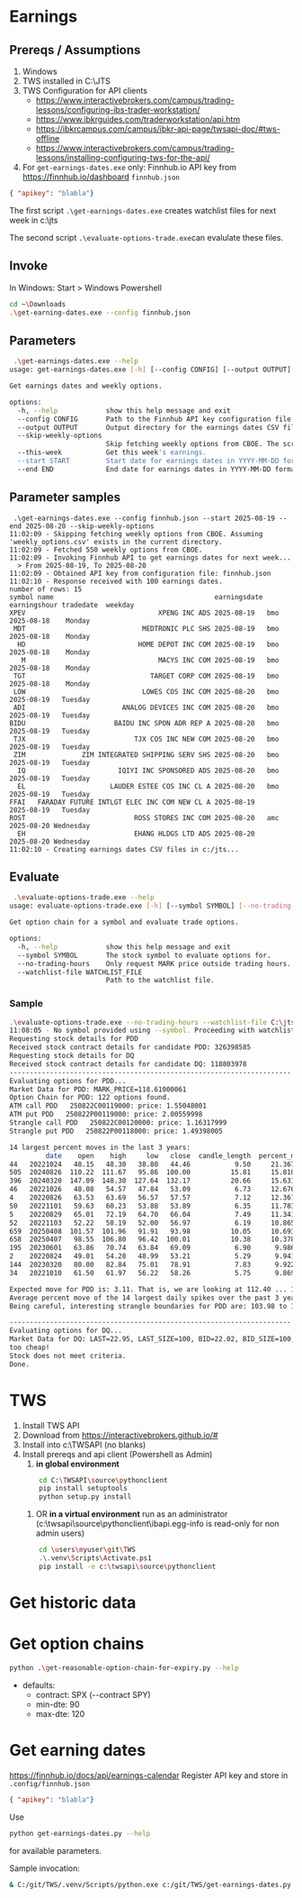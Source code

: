# Earnings
## Prereqs /  Assumptions
1. Windows
1. TWS installed in C:\JTS
1. TWS Configuration for API clients
    - https://www.interactivebrokers.com/campus/trading-lessons/configuring-ibs-trader-workstation/
    - https://www.ibkrguides.com/traderworkstation/api.htm
    - https://ibkrcampus.com/campus/ibkr-api-page/twsapi-doc/#tws-offline 
    - https://www.interactivebrokers.com/campus/trading-lessons/installing-configuring-tws-for-the-api/
1. For `get-earnings-dates.exe` only: Finnhub.io API key from https://finnhub.io/dashboard  `finnhub.json`
```json
{ "apikey": "blabla"}
```

The first script `.\get-earnings-dates.exe` creates watchlist files for next week in c:\jts

The second script `.\evaluate-options-trade.exe`can evalulate these files.

## Invoke
In Windows: Start > Windows Powershell
```bash
cd ~\Downloads
.\get-earning-dates.exe --config finnhub.json
```
## Parameters
```bash
 .\get-earnings-dates.exe --help
usage: get-earnings-dates.exe [-h] [--config CONFIG] [--output OUTPUT] [--skip-weekly-options] [--this-week] [--start START] [--end END]

Get earnings dates and weekly options.

options:
  -h, --help            show this help message and exit
  --config CONFIG       Path to the Finnhub API key configuration file. Default is '.config/finnhub.json'.
  --output OUTPUT       Output directory for the earnings dates CSV files. Default is 'c:/jts'.
  --skip-weekly-options
                        Skip fetching weekly options from CBOE. The script assumes that a file weekly_options.csv exists in the current directory.
  --this-week           Get this week's earnings.
  --start START         Start date for earnings dates in YYYY-MM-DD format. If not provided, the script will use the next Monday's date.
  --end END             End date for earnings dates in YYYY-MM-DD format. If not provided, the script will use the next Friday's date.
```

## Parameter samples

```
 .\get-earnings-dates.exe --config finnhub.json --start 2025-08-19 --end 2025-08-20 --skip-weekly-options
11:02:09 - Skipping fetching weekly options from CBOE. Assuming 'weekly_options.csv' exists in the current directory.
11:02:09 - Fetched 550 weekly options from CBOE.
11:02:09 - Invoking Finnhub API to get earnings dates for next week...
  > From 2025-08-19, To 2025-08-20
11:02:09 - Obtained API key from configuration file: finnhub.json
11:02:10 - Response received with 100 earnings dates.
number of rows: 15
symbol name                                        earningsdate earningshour tradedate  weekday
XPEV                                 XPENG INC ADS 2025-08-19   bmo          2025-08-18    Monday
 MDT                             MEDTRONIC PLC SHS 2025-08-19   bmo          2025-08-18    Monday
  HD                            HOME DEPOT INC COM 2025-08-19   bmo          2025-08-18    Monday
   M                                 MACYS INC COM 2025-08-19   bmo          2025-08-18    Monday
 TGT                               TARGET CORP COM 2025-08-19   bmo          2025-08-18    Monday
 LOW                             LOWES COS INC COM 2025-08-20   bmo          2025-08-19   Tuesday
 ADI                        ANALOG DEVICES INC COM 2025-08-20   bmo          2025-08-19   Tuesday
BIDU                      BAIDU INC SPON ADR REP A 2025-08-20   bmo          2025-08-19   Tuesday
 TJX                           TJX COS INC NEW COM 2025-08-20   bmo          2025-08-19   Tuesday
 ZIM              ZIM INTEGRATED SHIPPING SERV SHS 2025-08-20   bmo          2025-08-19   Tuesday
  IQ                       IQIYI INC SPONSORED ADS 2025-08-20   bmo          2025-08-19   Tuesday
  EL                     LAUDER ESTEE COS INC CL A 2025-08-20   bmo          2025-08-19   Tuesday
FFAI   FARADAY FUTURE INTLGT ELEC INC COM NEW CL A 2025-08-19                2025-08-19   Tuesday
ROST                           ROSS STORES INC COM 2025-08-20   amc          2025-08-20 Wednesday
  EH                           EHANG HLDGS LTD ADS 2025-08-20                2025-08-20 Wednesday
11:02:10 - Creating earnings dates CSV files in c:/jts...
```

## Evaluate
```bash
 .\evaluate-options-trade.exe --help
usage: evaluate-options-trade.exe [-h] [--symbol SYMBOL] [--no-trading-hours] [--watchlist-file WATCHLIST_FILE]

Get option chain for a symbol and evaluate trade options.

options:
  -h, --help            show this help message and exit
  --symbol SYMBOL       The stock symbol to evaluate options for.
  --no-trading-hours    Only request MARK price outside trading hours.
  --watchlist-file WATCHLIST_FILE
                        Path to the watchlist file.
```
### Sample
```bash
.\evaluate-options-trade.exe --no-trading-hours --watchlist-file C:\jts\earnings_sunday.csv
11:08:05 - No symbol provided using --symbol. Proceeding with watchlist file C:\jts\earnings_sunday.csv
Requesting stock details for PDD
Received stock contract details for candidate PDD: 326398585
Requesting stock details for DQ
Received stock contract details for candidate DQ: 118803978
----------------------------------------------------------------------
Evaluating options for PDD...
Market Data for PDD: MARK_PRICE=118.61000061
Option Chain for PDD: 122 options found.
ATM call PDD   250822C00119000: price: 1.55048001
ATM put PDD   250822P00119000: price: 2.00559998
Strangle call PDD   250822C00120000: price: 1.16317999
Strangle put PDD   250822P00118000: price: 1.49398005

14 largest percent moves in the last 3 years:
         date    open    high     low   close  candle_length  percent_move
44   20221024   48.15   48.30   38.80   44.46           9.50     21.367521
505  20240826  110.22  111.67   95.86  100.00          15.81     15.810000
396  20240320  147.09  148.30  127.64  132.17          20.66     15.631384
46   20221026   48.08   54.57   47.84   53.09           6.73     12.676587
4    20220826   63.53   63.69   56.57   57.57           7.12     12.367553
50   20221101   59.63   60.23   53.88   53.89           6.35     11.783262
5    20220829   65.01   72.19   64.70   66.04           7.49     11.341611
52   20221103   52.22   58.19   52.00   56.97           6.19     10.865368
659  20250408  101.57  101.96   91.91   93.98          10.05     10.693765
658  20250407   98.55  106.80   96.42  100.01          10.38     10.378962
195  20230601   63.86   70.74   63.84   69.09           6.90      9.986974
2    20220824   49.01   54.28   48.99   53.21           5.29      9.941740
144  20230320   80.00   82.84   75.01   78.91           7.83      9.922697
34   20221010   61.50   61.97   56.22   58.26           5.75      9.869550

Expected move for PDD is: 3.11. That is, we are looking at 112.40 ... 118.61 ... 124.82 as the range for the next week.
Average percent move of the 14 largest daily spikes over the past 3 years: 12.33%. Applied to current price, we are looking at 103.98 ... 118.61 ... 133.24
Being careful, interesting strangle boundaries for PDD are: 103.98 to 133.24

----------------------------------------------------------------------
Evaluating options for DQ...
Market Data for DQ: LAST=22.95, LAST_SIZE=100, BID=22.02, BID_SIZE=100, ASK=23.0, ASK_SIZE=200, MARK_PRICE=23.0
too cheap!
Stock does not meet criteria.
Done.
```

# TWS
1. Install TWS API
  1. Download from https://interactivebrokers.github.io/#
  1. Install into c:\TWSAPI (no blanks)
  1. Install prereqs and api client (Powershell as Admin)
      1. **in global environment**
      ```bash
          cd C:\TWSAPI\source\pythonclient
          pip install setuptools
          python setup.py install
      ```
      1. OR **in a virtual environment**
      run as an administrator (c:\twsapi\source\pythonclient\ibapi.egg-info is read-only for non admin users)
      ```bash
          cd \users\myuser\git\TWS 
          .\.venv\Scripts\Activate.ps1
          pip install -e c:\twsapi\source\pythonclient
      ```

# Get historic data

# Get option chains
```bash
python .\get-reasonable-option-chain-for-expiry.py --help
```
- defaults:
  - contract: SPX (--contract SPY)
  - min-dte: 90
  - max-dte: 120

# Get earning dates
https://finnhub.io/docs/api/earnings-calendar Register API key and store in `.config/finnhub.json`
```json
{ "apikey": "blabla"}
```

Use 
```bash
python get-earnings-dates.py --help
```
for available parameters.

Sample invocation:
```bash
& C:/git/TWS/.venv/Scripts/python.exe c:/git/TWS/get-earnings-dates.py --skip-weekly-options --output c:/temp
```